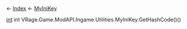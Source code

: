 ← [Index](Api-Index) ← [MyIniKey](VRage.Game.ModAPI.Ingame.Utilities.MyIniKey)

[int](System.Int32) int VRage.Game.ModAPI.Ingame.Utilities.MyIniKey.GetHashCode()()